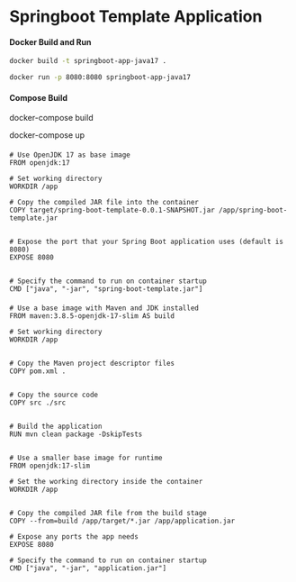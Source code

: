  # Springboot Template Application
 
 
 
 
 
 #### Docker Build and Run
 
 ```sh
docker build -t springboot-app-java17 .
 ```
	 
	 
 ```sh
docker run -p 8080:8080 springboot-app-java17
 ```
 
 
 #### Compose Build 
 docker-compose build
 
 docker-compose up	
 
 
 
 
 
####
 	# Use OpenJDK 17 as base image
	FROM openjdk:17
	
	# Set working directory
	WORKDIR /app
	
	# Copy the compiled JAR file into the container
	COPY target/spring-boot-template-0.0.1-SNAPSHOT.jar /app/spring-boot-template.jar
	
	
	# Expose the port that your Spring Boot application uses (default is 8080)
	EXPOSE 8080
	
	
	# Specify the command to run on container startup
	CMD ["java", "-jar", "spring-boot-template.jar"]
	
	

	
####
	# Use a base image with Maven and JDK installed
	FROM maven:3.8.5-openjdk-17-slim AS build
	
	# Set working directory
	WORKDIR /app
	    
	
	# Copy the Maven project descriptor files
	COPY pom.xml .
	
	
	# Copy the source code
	COPY src ./src
	
	
	# Build the application
	RUN mvn clean package -DskipTests
	
	
	# Use a smaller base image for runtime
	FROM openjdk:17-slim
	
	# Set the working directory inside the container
	WORKDIR /app
	
	
	# Copy the compiled JAR file from the build stage
	COPY --from=build /app/target/*.jar /app/application.jar
	
	# Expose any ports the app needs
	EXPOSE 8080
	
	# Specify the command to run on container startup
	CMD ["java", "-jar", "application.jar"]	
	
	
	
	